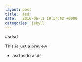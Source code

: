 ```yaml
---
layout: post
title:  asd
date:   2016-06-11 19:34:02 +0000
categories: jekyll
---
```

#sdsd

This is just a preview

 * asd
asdo asds


